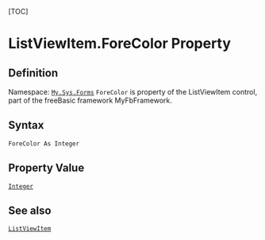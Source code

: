 [TOC]
# ListViewItem.ForeColor Property

## Definition
Namespace: [`My.Sys.Forms`](My.Sys.Forms.md)
`ForeColor` is property of the ListViewItem control, part of the freeBasic framework MyFbFramework.
## Syntax
```freeBasic
ForeColor As Integer
```
## Property Value
[`Integer`]("https://www.freebasic.net/wiki/KeyPgInteger")
## See also
[`ListViewItem`](ListViewItem.md)
